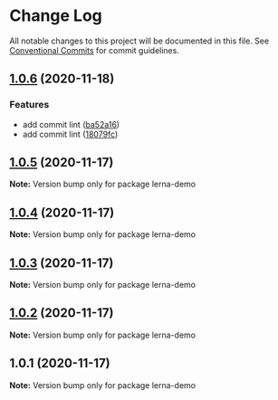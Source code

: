 # Change Log

All notable changes to this project will be documented in this file.
See [Conventional Commits](https://conventionalcommits.org) for commit guidelines.

## [1.0.6](https://github.com/JinpingMa/lerna-demo/compare/v1.0.5...v1.0.6) (2020-11-18)


### Features

* add commit lint ([ba52a16](https://github.com/JinpingMa/lerna-demo/commit/ba52a1606d58dbc5abe6ad06d21774bb7f08ca35))
* add commit lint ([18079fc](https://github.com/JinpingMa/lerna-demo/commit/18079fc003fe8832c91aa6c3f9c14426d2ea6f42))





## [1.0.5](https://github.com/JinpingMa/lerna-demo/compare/v1.0.4...v1.0.5) (2020-11-17)

**Note:** Version bump only for package lerna-demo





## [1.0.4](https://github.com/JinpingMa/lerna-demo/compare/v1.0.3...v1.0.4) (2020-11-17)

**Note:** Version bump only for package lerna-demo





## [1.0.3](https://github.com/JinpingMa/lerna-demo/compare/v1.0.2...v1.0.3) (2020-11-17)

**Note:** Version bump only for package lerna-demo





## [1.0.2](https://github.com/JinpingMa/lerna-demo/compare/v1.0.1...v1.0.2) (2020-11-17)

**Note:** Version bump only for package lerna-demo





## 1.0.1 (2020-11-17)

**Note:** Version bump only for package lerna-demo
